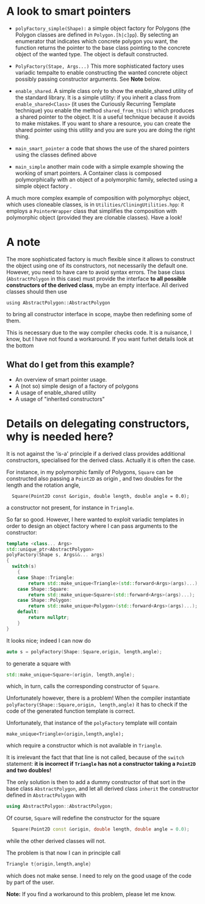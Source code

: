 # A look to smart pointers # 

* `polyFactory_simple(Shape):` a simple object factory for Polygons (the Polygon classes are defined in `Polygon.[h|c]pp`). By selecting an enumerator that indicates which concrete polygon you want, the function returns the pointer to the base class pointing to the concrete object of the wanted type. The object is default constructed.

* `PolyFactory(Stape, Args...)` This more sophisticated factory uses variadic tempalte to enable constructing the wanted concrete object possibly passing constructor arguments. See **Note** below.

* `enable_shared`. A simple class only to show the enable_shared
utility of the standard library. It is a simple utility: if you
inherit a class from `enable_shared<Class>` (it uses the Curiously
Recurring Template technique) you enable the method
`shared_from_this()` which produces a shared pointer to the object. It
is a useful technique because it avoids to make mistakes. If you want
to share a resource, you can create the shared pointer using this
utility and you are sure you are doing the right thing.

* `main_smart_pointer` a code that shows the use of the shared pointers
using the classes defined above 

* `main_simple` another main code with a simple example showing the
working of smart pointers.  A Container class is composed
polymorphically with an object of a polymorphic family, selected using
a simple object factory .  

A much more complex example of composition with
polymorphyc object, which uses cloneable classes, is in
`Utilities/CliningUtilities.hpp`: it employs a `PointerWrapper` class that  simplifies the composition with polymorphic object (provided they are  clonable classes). Have a look!

# A note #
The more sophisticated factory is much flexible since it allows to construct the object using one of its constructors, not necessarily the default one. However, you need to have care to avoid syntax errors. 
The base class (`AbstractPolygon` in this case) must provide the interface **to all possible constructors of the derived class**, mybe an empty interface. All derived classes should then use
```````
using AbstractPolygon::AbstractPolygon
```````
to bring all constructor interface in scope, maybe then redefining some of them.

This is necessary due to the way compiler checks code. It is a nuisance, I know, but I have not found a workaround. If you want furhet details look at the bottom


## What do I get from this example? ## 
- An overview of smart pointer usage.
- A (not so) simple design of a factory of polygons
- A usage of enable_shared utility
- A usage of "inherited constructors"


# Details on delegating constructors, why is needed here? #

It is not against the 'is-a' principle if a derived class provides additional constructors, specialised for the derived class. Actually it is often the case. 

 For instance, in my polymorphic family of Polygons, `Square` can be constructed also passing a `Point2D` as origin , and two doubles for the length and the rotation angle,

``````
  Square(Point2D const &origin, double length, double angle = 0.0);
``````
a constructor not present, for instance in `Triangle`.

So far so good. However, I here wanted to exploit variadic templates in order to design an object factory where I can pass arguments to the constructor:

``````c++
template <class... Args>
std::unique_ptr<AbstractPolygon>
polyFactory(Shape s, Args&&... args)
{
  switch(s)
    {
    case Shape::Triangle:
        return std::make_unique<Triangle>(std::forward<Args>(args)...);
    case Shape::Square:
        return std::make_unique<Square>(std::forward<Args>(args)...);
    case Shape::Polygon:
        return std::make_unique<Polygon>(std::forward<Args>(args)...);
    default:
        return nullptr;
    }
}
``````
It looks nice; indeed I can now do 
````````c++
auto s = polyFactory(Shape::Square,origin, length,angle);
````````
to generate a square with 
``````c++
std::make_unique<Square>(origin, length,angle);
``````
which, in turn, calls the corresponding constructor of `Square`.

Unfortunately however, there is a problem! When the compiler instantiate
`polyFactory(Shape::Square,origin, length,angle)` it has to check if the code of the generated function template is correct.

Unfortunately, that instance of the `polyFactory` template will contain

````````
make_unique<Triangle>(origin,length,angle);
````````
which require a constructor which is not available in `Triangle`.

It is irrelevant the fact that that line is not called, because of the `switch` statement: **it is incorrect if `Triangle` has not a constructor
taking a `Point2D` and two doubles!** 

The only solution is then to add a dummy constructor of that sort in the base class `AbstractPolygon`, and let all derived class `inherit` the constructor defined in `AbstractPolygon` with

````````c++
using AbstractPolygon::AbstractPolygon;
````````

Of course, `Square` will redefine the constructor for the square

````c++
  Square(Point2D const &origin, double length, double angle = 0.0);
````

while the other derived classes will not.

The problem is that now I can in principle call
``````c++
Triangle t{origin,length,angle}
``````
which does not make sense. I need to rely on the good usage of the code by part of the user.

**Note:** If you find a workaround to this problem, please let me know.
